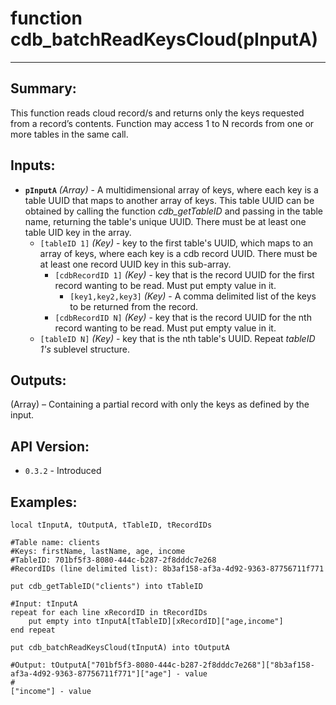 # function cdb_batchReadKeysCloud(pInputA)
---
## Summary:
This function reads cloud record/s and returns only the keys requested from a record’s contents. Function may access 1 to N records from one or more tables in the same call.

## Inputs:
* **`pInputA`** *(Array)* - A multidimensional array of keys, where each key is a table UUID that maps to another array of keys. This table UUID can be obtained by calling the function *cdb_getTableID* and passing in the table name, returning the table's unique UUID. There must be at least one table UID key in the array.
    * `[tableID 1]` *(Key)* - key to the first table's UUID, which maps to an array of keys, where each key is a cdb record UUID. There must be at least one record UUID key in this sub-array.
    	* `[cdbRecordID 1]` *(Key)* - key that is the record UUID for the first record wanting to be read. Must put empty value in it.
    		* `[key1,key2,key3]` *(Key)* - A comma delimited list of the keys to be returned from the record.
       	* `[cdbRecordID N]` *(Key)* - key that is the record UUID for the nth record wanting to be read. Must put empty value in it.
    * `[tableID N]` *(Key)* - key that is the nth table's UUID. Repeat *tableID 1's* sublevel structure.


## Outputs:
(Array) – Containing a partial record with only the keys as defined by the input. 

## API Version:
* `0.3.2` - Introduced

## Examples:
```
local tInputA, tOutputA, tTableID, tRecordIDs

#Table name: clients
#Keys: firstName, lastName, age, income
#TableID: 701bf5f3-8080-444c-b287-2f8dddc7e268
#RecordIDs (line delimited list): 8b3af158-af3a-4d92-9363-87756711f771

put cdb_getTableID("clients") into tTableID

#Input: tInputA
repeat for each line xRecordID in tRecordIDs
	put empty into tInputA[tTableID][xRecordID]["age,income"]
end repeat
     
put cdb_batchReadKeysCloud(tInputA) into tOutputA

#Output: tOutputA["701bf5f3-8080-444c-b287-2f8dddc7e268"]["8b3af158-af3a-4d92-9363-87756711f771"]["age"] - value
#												                                              ["income"] - value
							  
```
